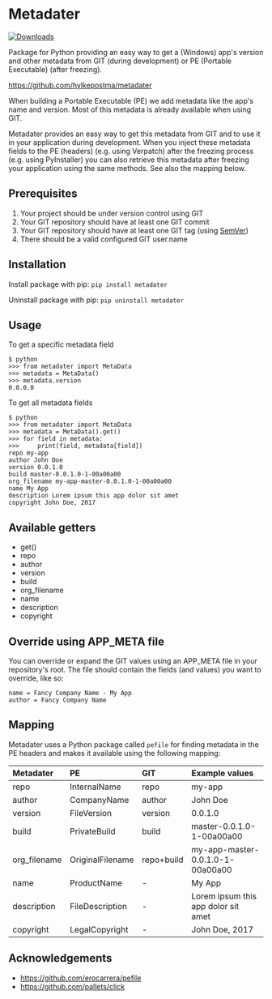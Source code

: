 Metadater
=========
[![Downloads](https://pepy.tech/badge/metadater)](https://pepy.tech/project/metadater)

Package for Python providing an easy way to get a (Windows) app's version and other metadata from GIT (during development) or PE (Portable Executable) (after freezing).

https://github.com/hylkepostma/metadater

When building a Portable Executable (PE) we add metadata like the app's name and version. Most of this metadata is already available when using GIT.

Metadater provides an easy way to get this metadata from GIT and to use it in your application during development. 
When you inject these metadata fields to the PE (headers) (e.g. using Verpatch) after the freezing process (e.g. using PyInstaller) you can also retrieve this metadata after freezing your application using the same methods. See also the mapping below.

Prerequisites
-------------
1. Your project should be under version control using GIT
2. Your GIT repository should have at least one GIT commit
3. Your GIT repository should have at least one GIT tag (using [SemVer](http://semver.org/ "SemVer Specification"))
4. There should be a valid configured GIT user.name


Installation
------------

Install package with pip:
	`pip install metadater`

Uninstall package with pip:
	`pip uninstall metadater`


Usage
-----
To get a specific metadata field
```	
$ python
>>> from metadater import MetaData
>>> metadata = MetaData()
>>> metadata.version
0.0.0.0
```
To get all metadata fields
```
$ python
>>> from metadater import MetaData
>>> metadata = MetaData().get()
>>> for field in metadata:
>>>     print(field, metadata[field])
repo my-app
author John Doe
version 0.0.1.0
build master-0.0.1.0-1-00a00a00
org_filename my-app-master-0.0.1.0-1-00a00a00
name My App
description Lorem ipsum this app dolor sit amet
copyright John Doe, 2017
```


Available getters
-----------------
* get()
* repo
* author
* version
* build
* org_filename
* name
* description
* copyright


Override using APP_META file
----------------------------
You can override or expand the GIT values using an APP_META file in your repository's root.
The file should contain the fields (and values) you want to override, like so:
```
name = Fancy Company Name - My App
author = Fancy Company Name
```


Mapping
-------

Metadater uses a Python package called `pefile` for finding metadata in the PE headers and makes it available using the following mapping:

| Metadater | PE | GIT | Example values |
| :--- | :--- | :--- | :--- |
| repo | InternalName | repo | my-app
| author | CompanyName | author | John Doe
| version | FileVersion | version | 0.0.1.0
| build | PrivateBuild | build | master-0.0.1.0-1-00a00a00
| org_filename | OriginalFilename | repo+build | my-app-master-0.0.1.0-1-00a00a00
| name | ProductName | - | My App
| description | FileDescription | - | Lorem ipsum this app dolor sit amet
| copyright | LegalCopyright | - | John Doe, 2017


Acknowledgements
----------------
- https://github.com/erocarrera/pefile
- https://github.com/pallets/click
